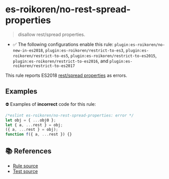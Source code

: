 # es-roikoren/no-rest-spread-properties
> disallow rest/spread properties.

- ✅ The following configurations enable this rule: `plugin:es-roikoren/no-new-in-es2018`, `plugin:es-roikoren/restrict-to-es3`, `plugin:es-roikoren/restrict-to-es5`, `plugin:es-roikoren/restrict-to-es2015`, `plugin:es-roikoren/restrict-to-es2016`, and `plugin:es-roikoren/restrict-to-es2017`

This rule reports ES2018 [rest/spread properties](https://github.com/tc39/proposal-object-rest-spread#readme) as errors.

## Examples

⛔ Examples of **incorrect** code for this rule:

```js
/*eslint es-roikoren/no-rest-spread-properties: error */
let obj = { ...obj0 };
let { a, ...rest } = obj;
({ a, ...rest } = obj);
function f({ a, ...rest }) {}
```

## 📚 References

- [Rule source](https://github.com/roikoren755/eslint-plugin-es/blob/v2.0.0/src/rules/no-rest-spread-properties.ts)
- [Test source](https://github.com/roikoren755/eslint-plugin-es/blob/v2.0.0/tests/src/rules/no-rest-spread-properties.ts)
